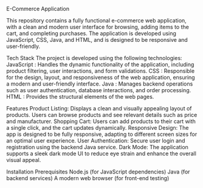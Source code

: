 E-Commerce Application

This repository contains a fully functional e-commerce web application, with a clean and modern user interface for browsing, adding items to the cart, and completing purchases. The application is developed using JavaScript, CSS, Java, and HTML, and is designed to be responsive and user-friendly.

Tech Stack
The project is developed using the following technologies:
JavaScript : Handles the dynamic functionality of the application, including product filtering, user interactions, and form validations.
CSS : Responsible for the design, layout, and responsiveness of the web application, ensuring a modern and user-friendly interface.
Java : Manages backend operations such as user authentication, database interactions, and order processing.
HTML : Provides the structural elements of the web pages.

Features
Product Listing: Displays a clean and visually appealing layout of products. Users can browse products and see relevant details such as price and manufacturer.
Shopping Cart: Users can add products to their cart with a single click, and the cart updates dynamically.
Responsive Design: The app is designed to be fully responsive, adapting to different screen sizes for an optimal user experience.
User Authentication: Secure user login and registration using the backend Java service.
Dark Mode: The application supports a sleek dark mode UI to reduce eye strain and enhance the overall visual appeal.


Installation
Prerequisites
Node.js (for JavaScript dependencies)
Java (for backend services)
A modern web browser (for front-end testing)
